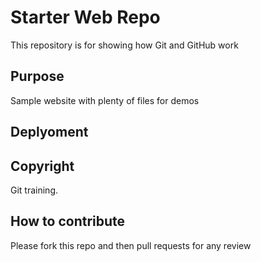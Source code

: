 # Starter Web Repo

This repository is for showing how Git and GitHub work

## Purpose

Sample website with plenty of files for demos

## Deplyoment

## Copyright
Git training.

## How to contribute
Please fork this repo and then pull requests for any review
